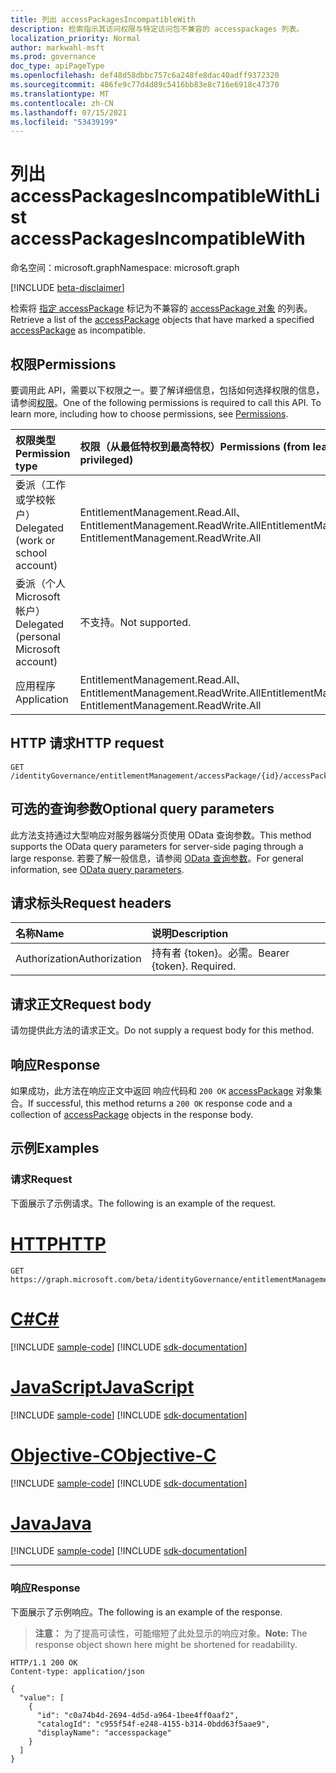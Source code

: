 ```yaml
---
title: 列出 accessPackagesIncompatibleWith
description: 检索指示其访问权限与特定访问包不兼容的 accesspackages 列表。
localization_priority: Normal
author: markwahl-msft
ms.prod: governance
doc_type: apiPageType
ms.openlocfilehash: def48d58dbbc757c6a248fe8dac40adff9372320
ms.sourcegitcommit: 486fe9c77d4d89c5416bb83e8c716e6918c47370
ms.translationtype: MT
ms.contentlocale: zh-CN
ms.lasthandoff: 07/15/2021
ms.locfileid: "53439199"
---
```

# <a name="list-accesspackagesincompatiblewith"></a><span data-ttu-id="639b6-103">列出 accessPackagesIncompatibleWith</span><span class="sxs-lookup"><span data-stu-id="639b6-103">List accessPackagesIncompatibleWith</span></span>

<span data-ttu-id="639b6-104">命名空间：microsoft.graph</span><span class="sxs-lookup"><span data-stu-id="639b6-104">Namespace: microsoft.graph</span></span>

[!INCLUDE [beta-disclaimer](../../includes/beta-disclaimer.md)]

<span data-ttu-id="639b6-105">检索将 [指定 accessPackage](../resources/accesspackage.md) 标记为不兼容的 [accessPackage 对象](../resources/accesspackage.md) 的列表。</span><span class="sxs-lookup"><span data-stu-id="639b6-105">Retrieve a list of the [accessPackage](../resources/accesspackage.md) objects that have marked a specified [accessPackage](../resources/accesspackage.md) as incompatible.</span></span>

## <a name="permissions"></a><span data-ttu-id="639b6-106">权限</span><span class="sxs-lookup"><span data-stu-id="639b6-106">Permissions</span></span>

<span data-ttu-id="639b6-p101">要调用此 API，需要以下权限之一。要了解详细信息，包括如何选择权限的信息，请参阅[权限](/graph/permissions-reference)。</span><span class="sxs-lookup"><span data-stu-id="639b6-p101">One of the following permissions is required to call this API. To learn more, including how to choose permissions, see [Permissions](/graph/permissions-reference).</span></span>

| <span data-ttu-id="639b6-109">权限类型</span><span class="sxs-lookup"><span data-stu-id="639b6-109">Permission type</span></span>                        | <span data-ttu-id="639b6-110">权限（从最低特权到最高特权）</span><span class="sxs-lookup"><span data-stu-id="639b6-110">Permissions (from least to most privileged)</span></span> |
|:---------------------------------------|:--------------------------------------------|
| <span data-ttu-id="639b6-111">委派（工作或学校帐户）</span><span class="sxs-lookup"><span data-stu-id="639b6-111">Delegated (work or school account)</span></span>     | <span data-ttu-id="639b6-112">EntitlementManagement.Read.All、EntitlementManagement.ReadWrite.All</span><span class="sxs-lookup"><span data-stu-id="639b6-112">EntitlementManagement.Read.All, EntitlementManagement.ReadWrite.All</span></span> |
| <span data-ttu-id="639b6-113">委派（个人 Microsoft 帐户）</span><span class="sxs-lookup"><span data-stu-id="639b6-113">Delegated (personal Microsoft account)</span></span> | <span data-ttu-id="639b6-114">不支持。</span><span class="sxs-lookup"><span data-stu-id="639b6-114">Not supported.</span></span> |
| <span data-ttu-id="639b6-115">应用程序</span><span class="sxs-lookup"><span data-stu-id="639b6-115">Application</span></span>                            | <span data-ttu-id="639b6-116">EntitlementManagement.Read.All、EntitlementManagement.ReadWrite.All</span><span class="sxs-lookup"><span data-stu-id="639b6-116">EntitlementManagement.Read.All, EntitlementManagement.ReadWrite.All</span></span> |

## <a name="http-request"></a><span data-ttu-id="639b6-117">HTTP 请求</span><span class="sxs-lookup"><span data-stu-id="639b6-117">HTTP request</span></span>

<!-- { "blockType": "ignored" } -->

```http
GET /identityGovernance/entitlementManagement/accessPackage/{id}/accessPackagesIncompatibleWith
```

## <a name="optional-query-parameters"></a><span data-ttu-id="639b6-118">可选的查询参数</span><span class="sxs-lookup"><span data-stu-id="639b6-118">Optional query parameters</span></span>

<span data-ttu-id="639b6-119">此方法支持通过大型响应对服务器端分页使用 OData 查询参数。</span><span class="sxs-lookup"><span data-stu-id="639b6-119">This method supports the OData query parameters for server-side paging through a large response.</span></span> <span data-ttu-id="639b6-120">若要了解一般信息，请参阅 [OData 查询参数](/graph/query-parameters)。</span><span class="sxs-lookup"><span data-stu-id="639b6-120">For general information, see [OData query parameters](/graph/query-parameters).</span></span>

## <a name="request-headers"></a><span data-ttu-id="639b6-121">请求标头</span><span class="sxs-lookup"><span data-stu-id="639b6-121">Request headers</span></span>

| <span data-ttu-id="639b6-122">名称</span><span class="sxs-lookup"><span data-stu-id="639b6-122">Name</span></span>      |<span data-ttu-id="639b6-123">说明</span><span class="sxs-lookup"><span data-stu-id="639b6-123">Description</span></span>|
|:----------|:----------|
| <span data-ttu-id="639b6-124">Authorization</span><span class="sxs-lookup"><span data-stu-id="639b6-124">Authorization</span></span> | <span data-ttu-id="639b6-p103">持有者 \{token\}。必需。</span><span class="sxs-lookup"><span data-stu-id="639b6-p103">Bearer \{token\}. Required.</span></span> |

## <a name="request-body"></a><span data-ttu-id="639b6-127">请求正文</span><span class="sxs-lookup"><span data-stu-id="639b6-127">Request body</span></span>

<span data-ttu-id="639b6-128">请勿提供此方法的请求正文。</span><span class="sxs-lookup"><span data-stu-id="639b6-128">Do not supply a request body for this method.</span></span>

## <a name="response"></a><span data-ttu-id="639b6-129">响应</span><span class="sxs-lookup"><span data-stu-id="639b6-129">Response</span></span>

<span data-ttu-id="639b6-130">如果成功，此方法在响应正文中返回 响应代码和 `200 OK` [accessPackage](../resources/accesspackage.md) 对象集合。</span><span class="sxs-lookup"><span data-stu-id="639b6-130">If successful, this method returns a `200 OK` response code and a collection of [accessPackage](../resources/accesspackage.md) objects in the response body.</span></span>

## <a name="examples"></a><span data-ttu-id="639b6-131">示例</span><span class="sxs-lookup"><span data-stu-id="639b6-131">Examples</span></span>

### <a name="request"></a><span data-ttu-id="639b6-132">请求</span><span class="sxs-lookup"><span data-stu-id="639b6-132">Request</span></span>

<span data-ttu-id="639b6-133">下面展示了示例请求。</span><span class="sxs-lookup"><span data-stu-id="639b6-133">The following is an example of the request.</span></span>


# <a name="http"></a>[<span data-ttu-id="639b6-134">HTTP</span><span class="sxs-lookup"><span data-stu-id="639b6-134">HTTP</span></span>](#tab/http)
<!-- {
  "blockType": "request",
  "name": "get_accesspackagesincompatiblewith"
}-->

```msgraph-interactive
GET https://graph.microsoft.com/beta/identityGovernance/entitlementManagement/accessPackages/{id}/accessPackagesIncompatibleWith
```
# <a name="c"></a>[<span data-ttu-id="639b6-135">C#</span><span class="sxs-lookup"><span data-stu-id="639b6-135">C#</span></span>](#tab/csharp)
[!INCLUDE [sample-code](../includes/snippets/csharp/get-accesspackagesincompatiblewith-csharp-snippets.md)]
[!INCLUDE [sdk-documentation](../includes/snippets/snippets-sdk-documentation-link.md)]

# <a name="javascript"></a>[<span data-ttu-id="639b6-136">JavaScript</span><span class="sxs-lookup"><span data-stu-id="639b6-136">JavaScript</span></span>](#tab/javascript)
[!INCLUDE [sample-code](../includes/snippets/javascript/get-accesspackagesincompatiblewith-javascript-snippets.md)]
[!INCLUDE [sdk-documentation](../includes/snippets/snippets-sdk-documentation-link.md)]

# <a name="objective-c"></a>[<span data-ttu-id="639b6-137">Objective-C</span><span class="sxs-lookup"><span data-stu-id="639b6-137">Objective-C</span></span>](#tab/objc)
[!INCLUDE [sample-code](../includes/snippets/objc/get-accesspackagesincompatiblewith-objc-snippets.md)]
[!INCLUDE [sdk-documentation](../includes/snippets/snippets-sdk-documentation-link.md)]

# <a name="java"></a>[<span data-ttu-id="639b6-138">Java</span><span class="sxs-lookup"><span data-stu-id="639b6-138">Java</span></span>](#tab/java)
[!INCLUDE [sample-code](../includes/snippets/java/get-accesspackagesincompatiblewith-java-snippets.md)]
[!INCLUDE [sdk-documentation](../includes/snippets/snippets-sdk-documentation-link.md)]

---



### <a name="response"></a><span data-ttu-id="639b6-139">响应</span><span class="sxs-lookup"><span data-stu-id="639b6-139">Response</span></span>

<span data-ttu-id="639b6-140">下面展示了示例响应。</span><span class="sxs-lookup"><span data-stu-id="639b6-140">The following is an example of the response.</span></span>

> <span data-ttu-id="639b6-141">**注意：** 为了提高可读性，可能缩短了此处显示的响应对象。</span><span class="sxs-lookup"><span data-stu-id="639b6-141">**Note:** The response object shown here might be shortened for readability.</span></span>

<!-- {
  "blockType": "response",
  "truncated": true,
  "@odata.type": "microsoft.graph.accessPackage",
  "isCollection": true
} -->

```http
HTTP/1.1 200 OK
Content-type: application/json

{
  "value": [
    {
      "id": "c0a74b4d-2694-4d5d-a964-1bee4ff0aaf2",
      "catalogId": "c955f54f-e248-4155-b314-0bdd63f5aae9",
      "displayName": "accesspackage"
    }
  ]
}
```

<!-- uuid: 16cd6b66-4b1a-43a1-adaf-3a886856ed98
2019-02-04 14:57:30 UTC -->
<!-- {
  "type": "#page.annotation",
  "description": "List accessPackagesIncompatibleWith",
  "keywords": "",
  "section": "documentation",
  "tocPath": ""
}-->


